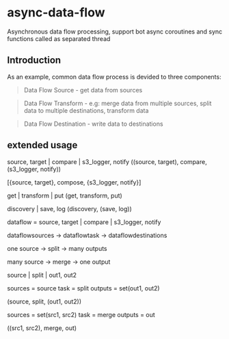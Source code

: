 # async-data-flow
Asynchronous data flow processing, support bot async coroutines and sync functions called as separated thread

## Introduction
As an example, common data flow process is devided to three components:
> Data Flow Source - get data from sources

> Data Flow Transform - e.g: merge data from multiple sources, split data to multiple destinations, transform data

> Data Flow Destination - write data to destinations





## extended usage
source, target | compare | s3_logger, notify
((source, target), compare, (s3_logger, notify))

[{source, target}, compose, {s3_logger, notify}]

get | transform | put
(get, transform, put)

discovery | save, log
(discovery, (save, log))


dataflow = source, target | compare | s3_logger, notify

dataflowsources -> dataflowtask -> dataflowdestinations


one source -> split -> many outputs

many source -> merge -> one output


source | split | out1, out2

sources = source
task = split
outputs = set(out1, out2)

(source, split, (out1, out2))


sources = set(src1, src2)
task = merge
outputs = out

((src1, src2), merge, out)

